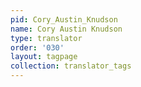 ```yaml
---
pid: Cory_Austin_Knudson
name: Cory Austin Knudson
type: translator
order: '030'
layout: tagpage
collection: translator_tags
---
```

